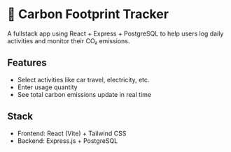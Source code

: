 # 🌱 Carbon Footprint Tracker

A fullstack app using React + Express + PostgreSQL to help users log daily activities and monitor their CO₂ emissions.

## Features
- Select activities like car travel, electricity, etc.
- Enter usage quantity
- See total carbon emissions update in real time

## Stack
- Frontend: React (Vite) + Tailwind CSS
- Backend: Express.js + PostgreSQL
